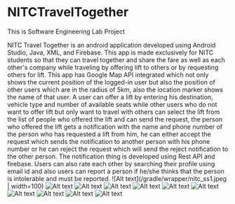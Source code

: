 # NITCTravelTogether
This is Software Engineering Lab Project

NITC Travel Together is an android application developed using Android Studio, Java, XML, and Firebase. This app is made exclusively for NITC students so that they can travel together and share the fare as well as each other's company while traveling by offering lift to others or by requesting others for lift. This app has Google Map API integrated which not only shows the current position of the logged-in user but also the position of other users which are in the radius of 5km, also the location marker shows the name of that user. A user can offer a lift by entering his destination, vehicle type and number of available seats while other users who do not want to offer lift but only want to travel with others can select the lift from the list of people who offered the lift and can send the request, the person who offered the lift gets a notification with the name and phone number of the person who has requested a lift from him, he can either accept the request which sends the notification to another person with his phone number or he can reject the request which will send the reject notification to the other person. The notification thing is developed using Rest API and firebase. Users can also rate each other by searching their profile using email id and also users can report a person if he/she thinks that the person is intolerable and must be reported.
![Alt text](/gradle/wrapper/nitc_ss1.jpeg | width=100)
![Alt text](/gradle/wrapper/nitc_ss2.jpeg)
![Alt text](/gradle/wrapper/nitc_ss3.jpeg)
![Alt text](/gradle/wrapper/nitc_ss4.jpeg)
![Alt text](/gradle/wrapper/nitc_ss5.jpeg)
![Alt text](/gradle/wrapper/nitc_ss6.jpeg)
![Alt text](/gradle/wrapper/nitc_ss7.jpeg)
![Alt text](/gradle/wrapper/nitc_ss8.jpeg)
![Alt text](/gradle/wrapper/nitc_ss9.jpeg)
![Alt text](/gradle/wrapper/nitc_ss10.jpeg)
![Alt text](/gradle/wrapper/nitc_ss11.jpeg)


